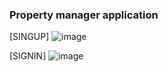 ### Property manager application

[SINGUP]
![image](https://github.com/user-attachments/assets/09822332-0d92-4187-8706-2a0045853b99)

[SIGNIN]
![image](https://github.com/user-attachments/assets/64b08f2b-dcf3-41c3-aeae-5e977de970ed)
